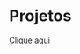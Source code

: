 # Projetos
 
<a href="https://gabrielsouzabraga.github.io/Projetos/Mapas Overwatch/Index.html"> Clique aqui <a/>


